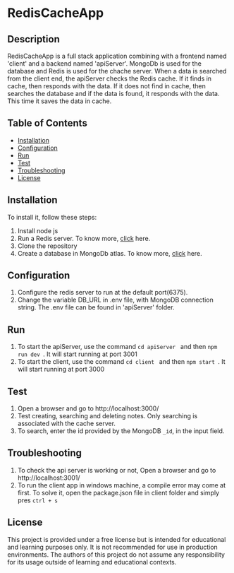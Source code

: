 # RedisCacheApp

## Description

RedisCacheApp is a full stack application combining with a frontend named 'client' and a backend named 'apiServer'. MongoDb is used for the database and Redis is used for the chache server. When a data is searched from the client end, the apiServer checks the Redis cache. If it finds in cache, then responds with the data. If it does not find in cache, then searches the database and if the data is found, it responds with the data. This time it saves the data in cache.

## Table of Contents

- [Installation](#installation)
- [Configuration](#configuration)
- [Run](#run)
- [Test](#test)
- [Troubleshooting](#troubleshooting)
- [License](#license)

## Installation

To install it, follow these steps:

1. Install node js
2. Run a Redis server. To know more, [click](https://redis.io/) here.
3. Clone the repository
4. Create a database in MongoDb atlas. To know more, [click](https://www.mongodb.com/atlas/database) here.

## Configuration

1. Configure the redis server to run at the default port(6375).
2. Change the variable DB_URL in .env file, with MongoDB connection string. The .env file can be found in 'apiServer' folder.

## Run

1. To start the apiServer, use the command `cd apiServer ` and then `npm run dev `. It will start running at port 3001
2. To start the client, use the command `cd client ` and then `npm start `. It will start running at port 3000

## Test

1. Open a browser and go to http://localhost:3000/
2. Test creating, searching and deleting notes. Only searching is associated with the cache server.
3. To search, enter the id provided by the MongoDB `_id`, in the input field.

## Troubleshooting

1. To check the api server is working or not, Open a browser and go to http://localhost:3001/
2. To run the client app in windows machine, a compile error may come at first. To solve it, open the package.json file in client folder and simply pres `ctrl + s`

## License

This project is provided under a free license but is intended for educational and learning purposes only. It is not recommended for use in production environments. The authors of this project do not assume any responsibility for its usage outside of learning and educational contexts.
